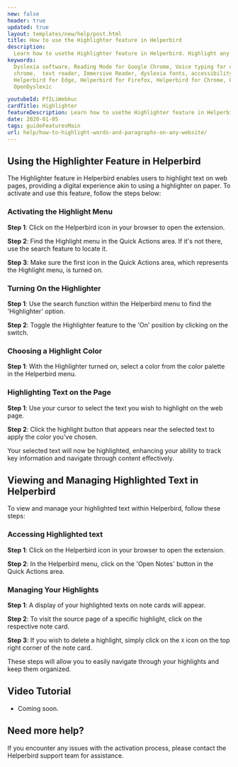 ```yaml
---
new: false
header: true
updated: true
layout: templates/new/help/post.html
title: How to use the Highlighter feature in Helperbird
description:
  Learn how to usethe Highlighter feature in Helperbird. Highlight any word or paragraph on any website.
keywords:
  Dyslexia software, Reading Mode for Google Chrome, Voice typing for chrome, Text to speech for
  chrome,  text reader, Immersive Reader, dyslexia fonts, accessibility software, dyslexia software,
  Helperbird for Edge, Helperbird for Firefox, Helperbird for Chrome, Opendyslexic for Chrome,
  OpenDyslexic

youtubeId: PfILiWebkuc
cardTitle: Highlighter
featureDescription: Learn how to usethe Highlighter feature in Helperbird. Highlight any word or paragraph on any website.
date: 2020-01-05
tags: guideFeaturesMain
url: help/how-to-highlight-words-and-paragraphs-on-any-website/
---
```



## Using the Highlighter Feature in Helperbird

The Highlighter feature in Helperbird enables users to highlight text on web pages, providing a digital experience akin to using a highlighter on paper. To activate and use this feature, follow the steps below:

### Activating the Highlight Menu

**Step 1**: Click on the Helperbird icon in your browser to open the extension.

**Step 2**: Find the Highlight menu in the Quick Actions area. If it's not there, use the search feature to locate it.

**Step 3**: Make sure the first icon in the Quick Actions area, which represents the Highlight menu, is turned on.

### Turning On the Highlighter

**Step 1**: Use the search function within the Helperbird menu to find the 'Highlighter' option.

**Step 2**: Toggle the Highlighter feature to the 'On' position by clicking on the switch.

### Choosing a Highlight Color

**Step 1**: With the Highlighter turned on, select a color from the color palette in the Helperbird menu.

### Highlighting Text on the Page

**Step 1**: Use your cursor to select the text you wish to highlight on the web page.

**Step 2**: Click the highlight button that appears near the selected text to apply the color you've chosen.

Your selected text will now be highlighted, enhancing your ability to track key information and navigate through content effectively.



## Viewing and Managing Highlighted Text in Helperbird

To view and manage your highlighted text within Helperbird, follow these steps:

### Accessing Highlighted text

**Step 1**: Click on the Helperbird icon in your browser to open the extension.

**Step 2**: In the Helperbird menu, click on the 'Open Notes' button in the Quick Actions area.

### Managing Your Highlights

**Step 1**: A display of your highlighted texts on note cards will appear.

**Step 2**: To visit the source page of a specific highlight, click on the respective note card.

**Step 3**: If you wish to delete a highlight, simply click on the `X` icon on the top right corner of the note card.

These steps will allow you to easily navigate through your highlights and keep them organized.


## Video Tutorial

- Coming soon.



## Need more help?

If you encounter any issues with the activation process, please contact the Helperbird support team for assistance.



